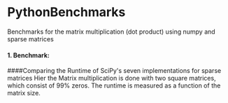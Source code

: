# PythonBenchmarks
Benchmarks for the matrix multiplication (dot product) using numpy and sparse matrices

#### 1. Benchmark: 
####Comparing the Runtime of SciPy's seven implementations for sparse matrices
Hier the Matrix multiplication is done with two square matrices, which consist of 99% zeros. 
The runtime is measured as a function of the matrix size.
